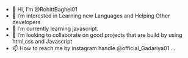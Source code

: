 - 👋 Hi, I’m @RohittBaghel01
- 👀 I’m interested in Learning new Languages and Helping Other developers
- 🌱 I’m currently learning javascript.
- 💞️ I’m looking to collaborate on good projects that are build by using html,css and Javascript
- 📫 How to reach me by instagram handle @official_Gadariya01 ...

<!---
RohittBaghel01/RohittBaghel01 is a ✨ special ✨ repository because its `README.md` (this file) appears on your GitHub profile.
You can click the Preview link to take a look at your changes.
--->
